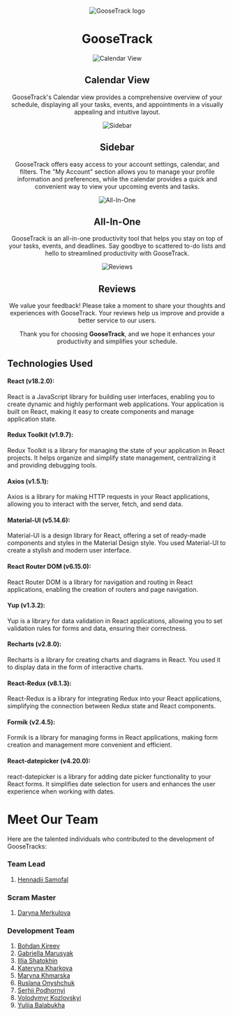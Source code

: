 <p align="center">
  <img src="./src/images/goose_logo_desktop@2x.png" alt="GooseTrack logo">
</p>
<h1 align="center">GooseTrack</h1>

<p align="center">
  <img src="./src/images/DescriptionList/mobile-calendar@2x.jpg" alt="Calendar View">
</p>
<h2 align="center">Calendar View</h2>

<p align="center">
  GooseTrack's Calendar view provides a comprehensive overview of your schedule, displaying all your tasks, events, and appointments in a visually appealing and intuitive layout.
</p>

<p align="center">
  <img src="./src/images/DescriptionList/mobile-sideBar@2x.jpg" alt="Sidebar">
</p>
<h2 align="center">Sidebar</h2>

<p align="center">
GooseTrack offers easy access to your account settings, calendar, and filters. The "My Account" section allows you to manage your profile information and preferences, while the calendar provides a quick and convenient way to view your upcoming events and tasks.
</p>

<p align="center">
  <img src="./src/images/DescriptionList/mobile-tasks@2x.jpg" alt="All-In-One">
</p>
<h2 align="center">All-In-One</h2>

<p align="center">
  GooseTrack is an all-in-one productivity tool that helps you stay on top of your tasks, events, and deadlines. Say goodbye to scattered to-do lists and hello to streamlined productivity with GooseTrack.
</p>

<p align="center">
  <img src="./src/images/reviews.png" alt="Reviews">
</p>
<h2 align="center">Reviews</h2>

<p align="center">
  We value your feedback! Please take a moment to share your thoughts and experiences with GooseTrack. Your reviews help us improve and provide a better service to our users.
</p>

<p align="center">
  Thank you for choosing <strong>GooseTrack</strong>, and we hope it enhances your productivity and simplifies your schedule.
</p>

## Technologies Used

#### React (v18.2.0):

React is a JavaScript library for building user interfaces, enabling you to
create dynamic and highly performant web applications. Your application is built
on React, making it easy to create components and manage application state.

#### Redux Toolkit (v1.9.7):

Redux Toolkit is a library for managing the state of your application in React
projects. It helps organize and simplify state management, centralizing it and
providing debugging tools.

#### Axios (v1.5.1):

Axios is a library for making HTTP requests in your React applications, allowing
you to interact with the server, fetch, and send data.

#### Material-UI (v5.14.6):

Material-UI is a design library for React, offering a set of ready-made
components and styles in the Material Design style. You used Material-UI to
create a stylish and modern user interface.

#### React Router DOM (v6.15.0):

React Router DOM is a library for navigation and routing in React applications,
enabling the creation of routers and page navigation.

#### Yup (v1.3.2):

Yup is a library for data validation in React applications, allowing you to set
validation rules for forms and data, ensuring their correctness.

#### Recharts (v2.8.0):

Recharts is a library for creating charts and diagrams in React. You used it to
display data in the form of interactive charts.

#### React-Redux (v8.1.3):

React-Redux is a library for integrating Redux into your React applications,
simplifying the connection between Redux state and React components.

#### Formik (v2.4.5):

Formik is a library for managing forms in React applications, making form
creation and management more convenient and efficient.

#### React-datepicker (v4.20.0):

react-datepicker is a library for adding date picker functionality to your React
forms. It simplifies date selection for users and enhances the user experience
when working with dates.

# Meet Our Team

Here are the talented individuals who contributed to the development of
GooseTracks:

### Team Lead

1. [Hennadii Samofal](https://github.com/Cosmits)

### Scram Master

1. [Daryna Merkulova](https://github.com/DarinaMerkulova)

### Development Team

1. [Bohdan Kireev](https://github.com/Acidhouzee)
2. [Gabriella Marusyak](https://github.com/GabriellaMar)
3. [Illia Shatokhin](https://github.com/Illia-Shatokhin)
4. [Kateryna Kharkova](https://github.com/KaterinaKha)
5. [Maryna Khmarska](https://github.com/myhappyday)
6. [Ruslana Onyshchuk](https://github.com/Ruslaana)
7. [Serhii Podhornyi](https://github.com/SerJ1327)
8. [Volodymyr Kozlovskyi](https://github.com/VolodymyrKoz)
9. [Yuliia Balabukha](https://github.com/julie08ua)
